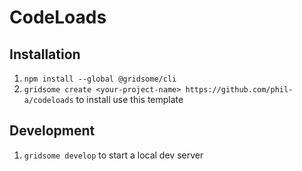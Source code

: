 # CodeLoads


## Installation
1. `npm install --global @gridsome/cli`
2. `gridsome create <your-project-name> https://github.com/phil-a/codeloads` to install use this template

## Development
1. `gridsome develop` to start a local dev server
